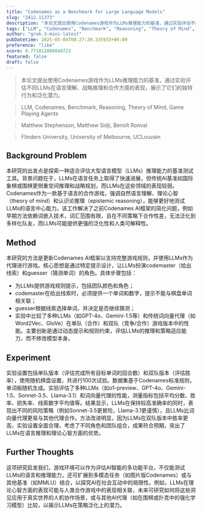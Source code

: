```yaml
---
title: "Codenames as a Benchmark for Large Language Models"
slug: "2412.11373"
description: "本论文提出使用Codenames游戏作为LLMs推理能力的基准，通过实验评估不同LLMs在语言理解、战略推理和合作方面的表现，展示了它们的独特行为和泛化潜力。"
tags: ["LLM", "Codenames", "Benchmark", "Reasoning", "Theory of Mind", "Game Playing Agents"]
author: "grok-3-mini-latest"
pubDatetime: 2025-05-04T08:27:20.335933+00:00
preference: "like"
score: 0.771812806040723
featured: false
draft: false
---
```


> 本论文提出使用Codenames游戏作为LLMs推理能力的基准，通过实验评估不同LLMs在语言理解、战略推理和合作方面的表现，展示了它们的独特行为和泛化潜力。

> LLM, Codenames, Benchmark, Reasoning, Theory of Mind, Game Playing Agents 

> Matthew Stephenson, Matthew Sidji, Benoît Ronval

> Flinders University, University of Melbourne, UCLouvain 

## Background Problem

本研究的出发点是探索一种适合评估大型语言模型（LLMs）推理能力的基准测试工具。背景问题在于，LLMs在语言任务上取得了快速进展，但传统AI基准如国际象棋或围棋更侧重空间推理和战略规划，而LLMs在这些领域的表现较弱。Codenames作为一款基于语言的合作游戏，强调自然语言理解、理论心智（theory of mind）和认识论推理（epistemic reasoning），能够更好地测试LLMs的语言中心能力。该工作解决了之前Codenames AI框架的简化问题，例如早期方法依赖词嵌入技术，词汇范围有限，且在不同策略下合作性差，无法泛化到多样化队友，而LLMs可能提供更强的泛化性和人类可解释性。

## Method

本研究的方法是更新Codenames AI框架以支持完整游戏规则，并使用LLMs作为代理进行游戏。核心思想是通过特定提示设计，让LLMs扮演codemaster（给出线索）和guesser（猜测单词）的角色。具体步骤包括：
- 为LLMs提供游戏规则提示，包括团队颜色和角色；
- codemaster在给出线索时，必须提供一个单词和数字，提示不能与棋盘单词相关联；
- guesser根据线索选择单词，并决定是否继续猜测；
- 实验中比较了多种LLMs（如GPT-4o、Gemini-1.5等）和传统词向量代理（如Word2Vec、GloVe）在单队（合作）和双队（竞争/合作）游戏版本中的性能。主要创新是通过动态提示和规则约束，评估LLMs的推理和策略适应能力，而不修改模型本身。

## Experiment

实验设置包括单队版本（评估完成所有目标单词的回合数）和双队版本（评估胜率），使用随机棋盘设置，共进行100次试验。数据集基于Codenames标准规则，单词板随机生成。实验评估了多种LLMs（如o1-preview、GPT-4o、Gemini-1.5、Sonnet-3.5、Llama-3.1）和词向量代理的性能，测量指标包括平均分数、胜率、损失率、线索数字平均值等。结果显示，LLMs在保持较高准确率的同时，表现出不同的风险策略（例如Sonnet-3.5更冒险，Llama-3.1更谨慎），且LLMs比词向量代理更易与其他代理合作。方法改进明显，因为LLMs在双队版本中胜率更高，实验设置全面合理，考虑了不同角色和团队组合，成果符合预期，突出了LLMs在语言推理和理论心智方面的优势。

## Further Thoughts 

这项研究启发我们，游戏环境可以作为评估AI智能的多功能平台，不仅能测试LLMs的语言和推理能力，还可扩展到多模态任务（如图片版Codenames）或与其他基准（如MMLU）结合，以探究AI在社会互动中的局限性。例如，LLMs在理论心智方面的表现可能与人类合作游戏中的表现相关联，未来可研究如何将这些洞见应用于真实世界的人机协作场景，或与其他AI代理（如在围棋或扑克中的强化学习模型）比较，以揭示LLMs在策略泛化上的潜力。
